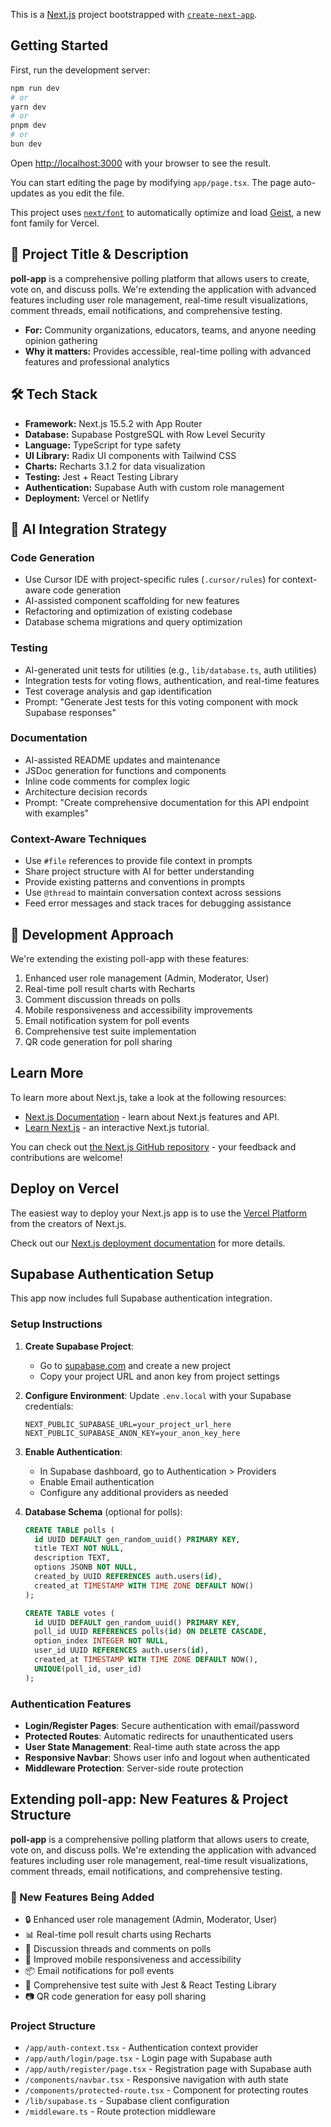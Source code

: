 This is a [Next.js](https://nextjs.org) project bootstrapped with [`create-next-app`](https://nextjs.org/docs/app/api-reference/cli/create-next-app).

## Getting Started

First, run the development server:

```bash
npm run dev
# or
yarn dev
# or
pnpm dev
# or
bun dev
```

Open [http://localhost:3000](http://localhost:3000) with your browser to see the result.

You can start editing the page by modifying `app/page.tsx`. The page auto-updates as you edit the file.

This project uses [`next/font`](https://nextjs.org/docs/app/building-your-application/optimizing/fonts) to automatically optimize and load [Geist](https://vercel.com/font), a new font family for Vercel.

## 🔖 Project Title & Description

**poll-app** is a comprehensive polling platform that allows users to create, vote on, and discuss polls. We're extending the application with advanced features including user role management, real-time result visualizations, comment threads, email notifications, and comprehensive testing.

- **For:** Community organizations, educators, teams, and anyone needing opinion gathering  
- **Why it matters:** Provides accessible, real-time polling with advanced features and professional analytics

## 🛠️ Tech Stack

- **Framework:** Next.js 15.5.2 with App Router  
- **Database:** Supabase PostgreSQL with Row Level Security  
- **Language:** TypeScript for type safety  
- **UI Library:** Radix UI components with Tailwind CSS  
- **Charts:** Recharts 3.1.2 for data visualization  
- **Testing:** Jest + React Testing Library  
- **Authentication:** Supabase Auth with custom role management  
- **Deployment:** Vercel or Netlify  

## 🧠 AI Integration Strategy

### Code Generation
- Use Cursor IDE with project-specific rules (`.cursor/rules`) for context-aware code generation
- AI-assisted component scaffolding for new features
- Refactoring and optimization of existing codebase
- Database schema migrations and query optimization

### Testing
- AI-generated unit tests for utilities (e.g., `lib/database.ts`, auth utilities)
- Integration tests for voting flows, authentication, and real-time features
- Test coverage analysis and gap identification
- Prompt: "Generate Jest tests for this voting component with mock Supabase responses"

### Documentation
- AI-assisted README updates and maintenance
- JSDoc generation for functions and components
- Inline code comments for complex logic
- Architecture decision records
- Prompt: "Create comprehensive documentation for this API endpoint with examples"

### Context-Aware Techniques
- Use `#file` references to provide file context in prompts
- Share project structure with AI for better understanding
- Provide existing patterns and conventions in prompts
- Use `@thread` to maintain conversation context across sessions
- Feed error messages and stack traces for debugging assistance

## 📅 Development Approach

We're extending the existing poll-app with these features:
1. Enhanced user role management (Admin, Moderator, User)
2. Real-time poll result charts with Recharts
3. Comment discussion threads on polls
4. Mobile responsiveness and accessibility improvements
5. Email notification system for poll events
6. Comprehensive test suite implementation
7. QR code generation for poll sharing

## Learn More

To learn more about Next.js, take a look at the following resources:

- [Next.js Documentation](https://nextjs.org/docs) - learn about Next.js features and API.
- [Learn Next.js](https://nextjs.org/learn) - an interactive Next.js tutorial.

You can check out [the Next.js GitHub repository](https://github.com/vercel/next.js) - your feedback and contributions are welcome!

## Deploy on Vercel

The easiest way to deploy your Next.js app is to use the [Vercel Platform](https://vercel.com/new?utm_medium=default-template&filter=next.js&utm_source=create-next-app&utm_campaign=create-next-app-readme) from the creators of Next.js.

Check out our [Next.js deployment documentation](https://nextjs.org/docs/app/building-your-application/deploying) for more details.

## Supabase Authentication Setup

This app now includes full Supabase authentication integration.

### Setup Instructions

1. **Create Supabase Project**:

    - Go to [supabase.com](https://supabase.com) and create a new project
    - Copy your project URL and anon key from project settings

2. **Configure Environment**:
   Update `.env.local` with your Supabase credentials:

    ```
    NEXT_PUBLIC_SUPABASE_URL=your_project_url_here
    NEXT_PUBLIC_SUPABASE_ANON_KEY=your_anon_key_here
    ```

3. **Enable Authentication**:

    - In Supabase dashboard, go to Authentication > Providers
    - Enable Email authentication
    - Configure any additional providers as needed

4. **Database Schema** (optional for polls):

    ```sql
    CREATE TABLE polls (
      id UUID DEFAULT gen_random_uuid() PRIMARY KEY,
      title TEXT NOT NULL,
      description TEXT,
      options JSONB NOT NULL,
      created_by UUID REFERENCES auth.users(id),
      created_at TIMESTAMP WITH TIME ZONE DEFAULT NOW()
    );

    CREATE TABLE votes (
      id UUID DEFAULT gen_random_uuid() PRIMARY KEY,
      poll_id UUID REFERENCES polls(id) ON DELETE CASCADE,
      option_index INTEGER NOT NULL,
      user_id UUID REFERENCES auth.users(id),
      created_at TIMESTAMP WITH TIME ZONE DEFAULT NOW(),
      UNIQUE(poll_id, user_id)
    );
    ```

### Authentication Features

-   **Login/Register Pages**: Secure authentication with email/password
-   **Protected Routes**: Automatic redirects for unauthenticated users
-   **User State Management**: Real-time auth state across the app
-   **Responsive Navbar**: Shows user info and logout when authenticated
-   **Middleware Protection**: Server-side route protection

## Extending poll-app: New Features & Project Structure

**poll-app** is a comprehensive polling platform that allows users to create, vote on, and discuss polls. We're extending the application with advanced features including user role management, real-time result visualizations, comment threads, email notifications, and comprehensive testing.

### 🚀 New Features Being Added

- 🔒 Enhanced user role management (Admin, Moderator, User)
- 📊 Real-time poll result charts using Recharts
- 💬 Discussion threads and comments on polls
- 📱 Improved mobile responsiveness and accessibility
- 📦 Email notifications for poll events
- 🧪 Comprehensive test suite with Jest & React Testing Library
- 📷 QR code generation for easy poll sharing

### Project Structure

-   `/app/auth-context.tsx` - Authentication context provider
-   `/app/auth/login/page.tsx` - Login page with Supabase auth
-   `/app/auth/register/page.tsx` - Registration page with Supabase auth
-   `/components/navbar.tsx` - Responsive navigation with auth state
-   `/components/protected-route.tsx` - Component for protecting routes
-   `/lib/supabase.ts` - Supabase client configuration
-   `/middleware.ts` - Route protection middleware
